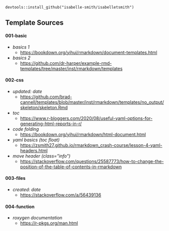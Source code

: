 
`devtools::install_github("isabelle-smith/isabelletsmith")`


## Template Sources  

#### 001-basic  
- *basics 1*  
  - https://bookdown.org/yihui/rmarkdown/document-templates.html  
- *basics 2*  
  - https://github.com/dr-harper/example-rmd-templates/tree/master/inst/rmarkdown/templates  


#### 002-css  
- *updated: date*  
  - https://github.com/brad-cannell/templates/blob/master/inst/rmarkdown/templates/no_output/skeleton/skeleton.Rmd  
- *toc*  
  - https://www.r-bloggers.com/2020/08/useful-yaml-options-for-generating-html-reports-in-r/  
- *code folding*  
  - https://bookdown.org/yihui/rmarkdown/html-document.html  
- *yaml basics (toc float)*  
  - https://zsmith27.github.io/rmarkdown_crash-course/lesson-4-yaml-headers.html  
- *move header (class="info")*  
  - https://stackoverflow.com/questions/25587773/how-to-change-the-position-of-the-table-of-contents-in-rmarkdown  


#### 003-files  
- *created: date*  
  - https://stackoverflow.com/a/56439136


#### 004-function  
- *roxygen documentation*  
  - https://r-pkgs.org/man.html  
